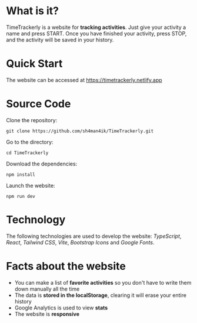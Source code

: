 # What is it?

TimeTrackerly is a website for **tracking activities**. Just give your activity a name and press START. Once you have
finished your activity, press STOP, and the activity will be saved in your history.

# Quick Start

The website can be accessed at https://timetrackerly.netlify.app

# Source Code

Clone the repository:

```
git clone https://github.com/sh4man4ik/TimeTrackerly.git
```

Go to the directory:

```
cd TimeTrackerly
```

Download the dependencies:

```
npm install
```

Launch the website:

```
npm run dev
```

# Technology

The following technologies are used to develop the website: _TypeScript_, _React_, _Tailwind CSS_, _Vite_, _Bootstrap
Icons_ and _Google Fonts_.

# Facts about the website

- You can make a list of **favorite activities** so you don't have to write them down manually all the time
- The data is **stored in the localStorage**, clearing it will erase your entire history
- Google Analytics is used to view **stats**
- The website is **responsive**
